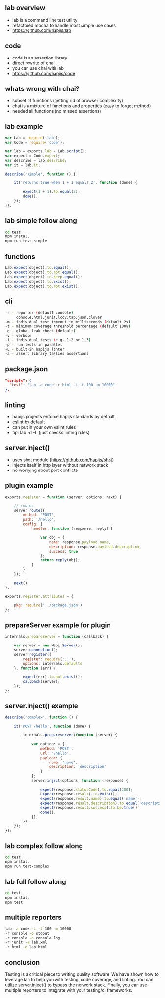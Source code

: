 ## lab overview
- lab is a command line test utility
- refactored mocha to handle most simple use cases
- <a href="https://github.com/hapijs/lab">https://github.com/hapijs/lab</a>

## code
- code is an assertion library
- direct rewrite of chai
- you can use chai with lab
- <a href="https://github.com/hapijs/code">https://github.com/hapijs/code</a>

## whats wrong with chai?
- subset of functions (getting rid of browser complexity)
- chai is a mixture of functions and properties (easy to forget method)
- needed all functions (no missed assertions)

## lab example
```javascript
var Lab = require('lab');
var Code = require('code');

var lab = exports.lab = Lab.script();
var expect = Code.expect;
var describe = lab.describe;
var it = lab.it;

describe('simple', function () {

    it('returns true when 1 + 1 equals 2', function (done) {

        expect(1 + 1).to.equal(2);
        done();
    });
});
```
## lab simple follow along
```bash
cd test
npm install
npm run test-simple
```

## functions
```javascript
Lab.expect(object).to.equal();
Lab.expect(object).to.not.equal();
Lab.expect(object).to.deep.equal();
Lab.expect(object).to.exist();
Lab.expect(object).to.not.exist();
```

## cli
```bash
-r - reporter (default console)
     console,html,junit,lcov,tap,json,clover
-m - individual test timeout in milliseconds (default 2s)
-t - minimum coverage threshold percentage (default 100%)
-g - global leak check (default)
-v - verbose 
-i - individual tests (e.g. 1-2 or 1,3)
-p - run tests in parallel
-L - built-in hapijs linter
-a - assert library tallies assertions
```

## package.json
```json
"scripts": {
  "test": "lab -a code -r html -L -t 100 -m 10000"
},
```
## linting
- hapijs projects enforce hapijs standards by default
- eslint by default
- can put in your own eslint rules
- tip: lab -d -L (just checks linting rules)

## server.inject()
- uses shot module (<a href="https://github.com/hapijs/shot">https://github.com/hapijs/shot</a>)
- injects itself in http layer without network stack
- no worrying about port conflicts

## plugin example
```javascript
exports.register = function (server, options, next) {

    // routes
    server.route({
        method: 'POST',
        path: '/hello',
        config: {
            handler: function (response, reply) {

                var obj = {
                    name: response.payload.name,
                    description: response.payload.description,
                    success: true
                };
                return reply(obj);
            }
        }
    });

    next();
};

exports.register.attributes = {

    pkg: require('../package.json')
};
```

## prepareServer example for plugin
```javascript
internals.prepareServer = function (callback) {

    var server = new Hapi.Server();
    server.connection();
    server.register({
        register: require('..'),
        options: internals.defaults
    }, function (err) {

        expect(err).to.not.exist();
        callback(server);
    });
};
```

## server.inject() example
```javascript
describe('complex', function () {

    it('POST /hello', function (done) {

        internals.prepareServer(function (server) {

            var options = {
                method: 'POST',
                url: '/hello',
                payload: {
                    name: 'name',
                    description: 'description'
                }
            };
            server.inject(options, function (response) {

                expect(response.statusCode).to.equal(200);
                expect(response.result).to.exist();
                expect(response.result.name).to.equal('name');
                expect(response.result.description).to.equal('description');
                expect(response.result.success).to.be.true();
                done();
            });
        });
    });
});
```

## lab complex follow along
```bash
cd test
npm install
npm run test-complex
```

## lab full follow along
```bash
cd test
npm install
npm test
```

## multiple reporters
```bash
lab -a code -L -t 100 -m 10000
-r console -o stdout
-r console -o console.log
-r junit -o lab.xml
-r html -o lab.html
```

## conclusion
Testing is a critical piece to writing quality software.  We have shown how to leverage lab to help you with testing, code coverage, and linting.  You can utilize server.inject() to bypass the network stack. Finally, you can use multiple reporters to integrate with your testing/ci frameworks.
